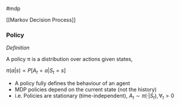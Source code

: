 #mdp 

[[Markov Decision Process]]

### Policy

*Definition*

A policy π is a distribution over actions given states,

$π(a|s) = P[A_{t} = a | S_{t} = s]$

- A policy fully defines the behaviour of an agent
- MDP policies depend on the current state (not the history)
 - i.e. Policies are stationary (time-independent),
$A_{t} ∼ π(·|S_{t} ), ∀_{t} > 0$




